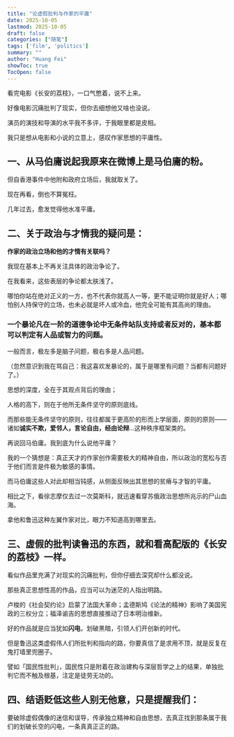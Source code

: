 ```yaml
---
title: "论虚假批判与作家的平庸"
date: 2025-10-05
lastmod: 2025-10-05
draft: false
categories: ["随笔"]
tags: ['film', 'politics']
summary: ""
author: "Huang Fei"
showToc: true
TocOpen: false
---
```


看完电影《长安的荔枝》，一口气憋着，说不上来。

好像电影沉痛批判了现实，但你去细想他又啥也没说。

演员的演技和导演的水平我不多评，于我眼里都是皮相。

我只是想从电影和小说的立意上，感叹作家思想的平庸性。

## **一、从马伯庸说起**我原来在微博上是马伯庸的粉。

但自香港事件中他附和政府立场后，我就取关了。

现在再看，倒也不算冤枉。

几年过去，愈发觉得他水准平庸。

## **二、关于政治与才情**我的疑问是：

**作家的政治立场和他的才情有关联吗？**

我现在基本上不再关注具体的政治争论了。

在我看来，这些表层的争论都太肤浅了。

哪怕你站在绝对正义的一方，也不代表你就高人一等，更不能证明你就是好人；哪怕别人持保守的立场，也未必就是坏人或冷血，他完全可能有其高尚的理由。

### **一个暴论**凡在一阶的道德争论中无条件站队支持或者反对的，基本都可以判定有人品或智力的问题。
一般而言，极左多是脑子问题，极右多是人品问题。

（忽然意识到我在骂自己：我这喜欢发暴论的，属于是哪里有问题？当都有问题好了。）

思想的深度，全在于其观点背后的理由；

人格的高下，则在于他所无条件坚守的原则底线。

而那些能无条件坚守的原则，往往都属于更高阶的形而上学层面，原则的原则——诸如**诚实不欺，爱邻人，言论自由，经由论辩**…这种秩序框架类的。

再说回马伯庸。我到底为什么说他平庸？

我的一个猜想是：真正天才的作家创作需要极大的精神自由，所以政治的宽松与否于他们而言是件极为敏感的事情。

而马伯庸这些人对此却相当钝感，从侧面反映出其思想的贫瘠与才智的平庸。

相比之下，看徐志摩仅去过一次莫斯科，就迅速看穿苏俄政治思想所兆示的尸山血海。

拿他和鲁迅这种左翼作家对比，眼力不知道高到哪里去。

## **三、虚假的批判**读鲁迅的东西，就和看高配版的《长安的荔枝》一样。

看似作品里充满了对现实的沉痛批判，但你仔细去深究却什么都没说。

那些真正思想性高的作品，应当可以为迷茫的人指出明路。

卢梭的《社会契约论》启蒙了法国大革命；孟德斯鸠《论法的精神》影响了美国宪政的三权分立；福泽谕吉的思想直接推动了日本明治维新。

好的作品就是应当犹如**闪电**，划破黑暗，引领人们开创新的时代。

但是鲁迅这类虚假伟人们所批判和指向的路，你要真信了是求用不顶，就是反复在鬼打墙里兜圈子。

譬如「国民性批判」，国民性只是附着在政治建构与深层哲学之上的结果，单独批判它而不触及根基，注定是徒劳无功的。

## **四、结语**贬低这些人别无他意，只是提醒我们：

要破除虚假偶像的迷信和误导，传承独立精神和自由思想，去真正找到那条属于我们的划破长空的闪电，一条真真正正的路。